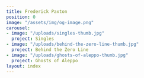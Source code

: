 ```yaml
---
title: Frederick Paxton
position: 0
image: "/assets/img/og-image.png"
carousel:
- image: "/uploads/singles-thumb.jpg"
  project: Singles
- image: "/uploads/behind-the-zero-line-thumb.jpg"
  project: Behind the Zero Line
- image: "/uploads/ghosts-of-aleppo-thumb.jpg"
  project: Ghosts of Aleppo
layout: index
---
```


